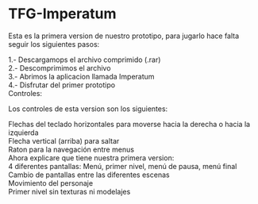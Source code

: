 # TFG-Imperatum
Esta es la primera version de nuestro prototipo, para jugarlo hace falta seguir los siguientes pasos:

1.- Descargamops el archivo comprimido (.rar)
<br/>
2.- Descomprimimos el archivo
<br/>
3.- Abrimos la aplicacion llamada Imperatum
<br/>
4.- Disfrutar del primer prototipo
<br/>
Controles:

Los controles de esta version son los siguientes:

Flechas del teclado horizontales para moverse hacia la derecha o hacia la izquierda
<br/>
Flecha vertical (arriba) para saltar
<br/>
Raton para la navegación entre menus
<br/>
Ahora explicare que tiene nuestra primera version:
<br/>
4 diferentes pantallas: Menú, primer nivel, menú de pausa, menú final
<br/>
Cambio de pantallas entre las diferentes escenas
<br/>
Movimiento del personaje
<br/>
Primer nivel sin texturas ni modelajes
